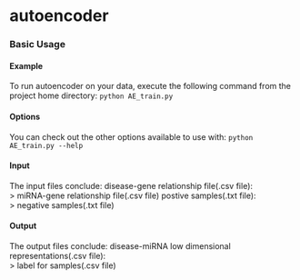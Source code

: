# autoencoder



### Basic Usage

#### Example
To run autoencoder on your data, execute the following command from the project home directory:
	``python AE_train.py``

#### Options
You can check out the other options available to use with:
	``python AE_train.py --help``

#### Input
The input files conclude:
	disease-gene relationship file(.csv file):<br>
	> miRNA-gene relationship file(.csv file)
	postive samples(.txt file):<br>
	> negative samples(.txt file)
		

#### Output
The output files conclude: 
	disease-miRNA low dimensional representations(.csv file):<br>
	> label for samples(.csv file)





